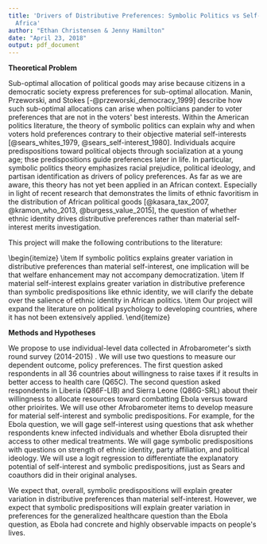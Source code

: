 ```yaml
---
title: 'Drivers of Distributive Preferences: Symbolic Politics vs Self-Interest in
  Africa'
author: "Ethan Christensen & Jenny Hamilton"
date: "April 23, 2018"
output: pdf_document
---
```


**Theoretical Problem**

Sub-optimal allocation of political goods may arise because citizens in a democratic society express preferences for sub-optimal allocation. Manin, Przeworski, and Stokes [-@przeworski_democracy_1999] describe how such sub-optimal allocations can arise when poltiicians pander to voter preferences that are not in the voters' best interests. Within the American politics literature, the theory of symbolic politics can explain why and when voters hold preferences contrary to their objective material self-interests [@sears_whites_1979, @sears_self-interest_1980]. Individuals acquire predispositions toward political objects through socialization at a young age; thse predispositions guide preferences later in life. In particular, symbolic politics theory emphasizes racial prejudice, political ideology, and partisan identification as drivers of policy preferences. As far as we are aware, this theory has not yet been applied in an African context. Especially in light of recent research that demonstrates the limits of ethnic favoritism in the distribution of African political goods [@kasara_tax_2007, @kramon_who_2013, @burgess_value_2015], the question of whether ethnic identity drives distributive preferences rather than material self-interest merits investigation.

This project will make the following contributions to the literature:

\begin{itemize}
\item If symbolic politics explains greater variation in distributive preferences than material self-interest, one implication will be that welfare enhancement may not accompany democratization.
\item If material self-interest explains greater variation in distributive preference than symbolic predispositions like ethnic identity, we will clarify the debate over the salience of ethnic identity in African politics.
\item Our project will expand the literature on political psychology to developing countries, where it has not been extensively applied.
\end{itemize}


**Methods and Hypotheses**

We propose to use individual-level data collected in Afrobarometer's sixth round survey (2014-2015) . We will use two questions to measure our dependent outcome, policy preferences. The first  question asked respondents in all 36 countries about willingness to raise taxes if it results in better access to health care (Q65C). The second question asked respondents in Liberia (Q86F-LIB) and Sierra Leone (Q86G-SRL) about their willingness to allocate resources toward combatting Ebola versus toward other prioirites. We will use other Afrobarometer items to develop measure for material self-interest and symbolic predispositions. For example, for the Ebola question, we will gage self-interest using questions that ask whether respondents knew infected individuals and whether Ebola disrupted their access to other medical treatments. We will gage symbolic predispositions with questions on strength of ethnic identity, party affiliation, and political ideology. We will use a logit regression to differentiate the explanatory potential of self-interest and symbolic predispositions, just as Sears and coauthors did in their original analyses. 

We expect that, overall, symbolic predispositions will explain greater variation in distributive preferences than material self-interest. However, we expect that symbolic predispositions will explain greater variation in preferences for the generalized healthcare question than the Ebola question, as Ebola had concrete and highly observable impacts on people's lives.
